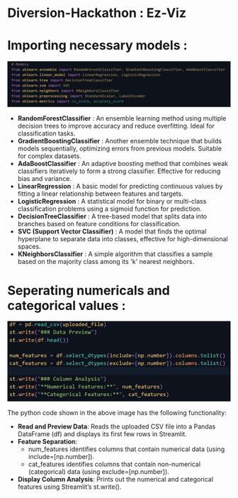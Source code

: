 # Diversion-Hackathon : Ez-Viz
<!DOCTYPE html>
<html>
    <head>
        <meta charset="utf-8">
        <meta name = "viewport" content="width=device-width, initial-scale=1.0">
        <link rel="stylesheet" href="styles.css">
    </head>
    <body>
        <h1>Importing necessary models :</h1>
        <img src="models.jpg" alt="models required for Ez-Viz">
            <ul>
                <li><strong>RandomForestClassifier</strong> : An ensemble learning method using multiple decision trees to improve accuracy and reduce overfitting. Ideal for classification tasks.</li>
                <li><strong>GradientBoostingClassifier</strong> : Another ensemble technique that builds models sequentially, optimizing errors from previous models. Suitable for complex datasets.</li>
                <li><strong>AdaBoostClassifier</strong> : An adaptive boosting method that combines weak classifiers iteratively to form a strong classifier. Effective for reducing bias and variance.</li>
                <li><strong>LinearRegression</strong> : A basic model for predicting continuous values by fitting a linear relationship between features and targets.</li>
                <li><strong>LogisticRegression</strong> : A statistical model for binary or multi-class classification problems using a sigmoid function for prediction.</li>
                <li><strong>DecisionTreeClassifier</strong> : A tree-based model that splits data into branches based on feature conditions for classification.</li>
                <li><strong>SVC (Support Vector Classifier)</strong> : A model that finds the optimal hyperplane to separate data into classes, effective for high-dimensional spaces.</li>
                <li><strong>KNeighborsClassifier</strong> : A simple algorithm that classifies a sample based on the majority class among its 'k' nearest neighbors.</li>
            </ul>
        <h1>Seperating numericals and categorical values :</h1>
        <img src="sep nem and cat val.jpg" alt="image of the code for the same">
        <p>The python code shown in the above image has the following functionality:</p>
        <ul>
            <li>
            <strong>Read and Preview Data</strong>: Reads the uploaded CSV file into a 
            Pandas DataFrame (<span class="highlight">df</span>) and displays its 
            first few rows in Streamlit.
            </li>
            <li>
            <strong>Feature Separation</strong>:
            <ul>
                <li>
                <span class="highlight">num_features</span> identifies columns that 
                contain numerical data (using 
                <span class="highlight">include=[np.number]</span>).
                </li>
                <li>
                <span class="highlight">cat_features</span> identifies columns that 
                contain non-numerical (categorical) data (using 
                <span class="highlight">exclude=[np.number]</span>).
                </li>
            </ul>
            </li>
            <li>
            <strong>Display Column Analysis</strong>: Prints out the numerical and 
            categorical features using Streamlit’s 
            <span class="highlight">st.write()</span>.
            </li>
        </ul>
</body>

</html>
